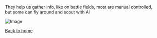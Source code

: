 They help us gather info, like on battle fields, most are manual controlled, but some can fly around and scout with AI

![Image](???)  

[Back to home](../home.md)  